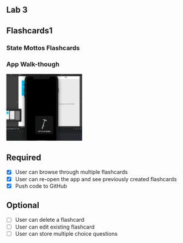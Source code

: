 ## Lab 3

## Flashcards1

### State Mottos Flashcards

### App Walk-though

<img src="https://github.com/hoopisano/Flashcards1/blob/main/Lab3Walkthrough1.gif" width=200><br>


## Required
- [x] User can browse through multiple flashcards
- [x] User can re-open the app and see previously created flashcards
- [x] Push code to GitHub
## Optional
- [ ] User can delete a flashcard
- [ ] User can edit existing flashcard
- [ ] User can store multiple choice questions
